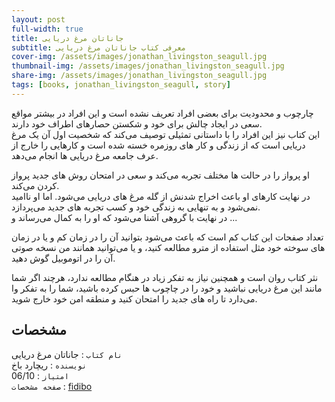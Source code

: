 ```yaml
---
layout: post
full-width: true
title: جاناتان مرغ دریایی
subtitle: معرفی کتاب جاناتان مرغ دریایی
cover-img: /assets/images/jonathan_livingston_seagull.jpg
thumbnail-img: /assets/images/jonathan_livingston_seagull.jpg
share-img: /assets/images/jonathan_livingston_seagull.jpg
tags: [books, jonathan_livingston_seagull, story]
---
```


چارچوب و محدودیت برای بعضی افراد تعریف نشده است و این افراد در بیشتر مواقع سعی در ایجاد چالش برای خود و شکستن حصارهای اطراف خود دارند.  
این کتاب نیز این افراد را با داستانی تمثیلی توصیف می‌کند که شخصیت اول آن یک مرغ دریایی است که از زندگی و کار های روزمره خسته شده است و کارهایی را خارج از عرف جامعه مرغ دریایی ها انجام می‌دهد.  

او پرواز را در حالت ها مختلف تجربه می‌کند و سعی در امتحان روش های جدید پرواز کردن می‌کند.  
در نهایت کارهای او باعث اخراج شدنش از گله مرغ های دریایی می‌شود. اما او ناامید نمی‌شود و به تنهایی به زندگی خود و کسب تجربه های جدید می‌پردازد.  
در نهایت با گروهی آشنا می‌شود که او را به کمال می‌رساند و ...   

تعداد صفحات این کتاب کم است که باعث می‌شود بتوانید آن را در زمان کم و یا در زمان های سوخته خود مثل استفاده از مترو مطالعه کنید، و یا می‌توانید همانند من نسخه صوتی آن را در اتوموبیل گوش دهید.  

نثر کتاب روان است و همچنین نیاز به تفکر زیاد در هنگام مطالعه ندارد، هرچند اگر شما مانند این مرغ دریایی نباشید و خود را در چاچوب ها حبس کرده باشید، شما را به تفکر وا می‌دارد تا راه های جدید را امتحان کنید و منطقه امن خود خارج شوید.  

## مشخصات

`نام کتاب` : جاناتان مرغ دریایی   
`نویسنده` : ریچارد باخ  
`امتیاز` : 06/10  
`صفحه مشخصات` : [fidibo](https://fidibo.com/book/2172-%DA%A9%D8%AA%D8%A7%D8%A8-%D8%AC%D8%A7%D9%86%D8%A7%D8%AA%D8%A7%D9%86-%D9%85%D8%B1%D8%BA-%D8%AF%D8%B1%DB%8C%D8%A7%DB%8C%DB%8C)  